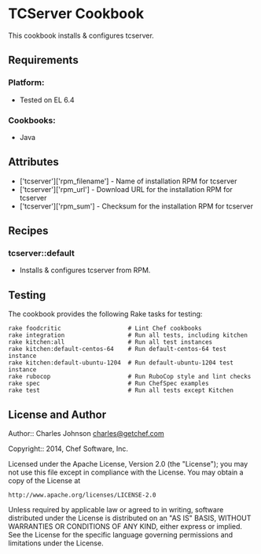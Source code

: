 TCServer Cookbook
=================

This cookbook installs & configures tcserver.

Requirements
------------

### Platform:

* Tested on EL 6.4

### Cookbooks:

* Java 

Attributes
----------

* ['tcserver']['rpm_filename'] - Name of installation RPM for tcserver
* ['tcserver']['rpm_url'] - Download URL for the installation RPM for tcserver
* ['tcserver']['rpm_sum'] - Checksum for the installation RPM for tcserver

Recipes
-------

### tcserver::default

* Installs & configures tcserver from RPM.

Testing
-------

The cookbook provides the following Rake tasks for testing:

    rake foodcritic                   # Lint Chef cookbooks
    rake integration                  # Run all tests, including kitchen
    rake kitchen:all                  # Run all test instances
    rake kitchen:default-centos-64    # Run default-centos-64 test instance
    rake kitchen:default-ubuntu-1204  # Run default-ubuntu-1204 test instance
    rake rubocop                      # Run RuboCop style and lint checks
    rake spec                         # Run ChefSpec examples
    rake test                         # Run all tests except Kitchen

License and Author
------------------

Author:: Charles Johnson <charles@getchef.com>

Copyright:: 2014, Chef Software, Inc.

Licensed under the Apache License, Version 2.0 (the "License");
you may not use this file except in compliance with the License.
You may obtain a copy of the License at

    http://www.apache.org/licenses/LICENSE-2.0

Unless required by applicable law or agreed to in writing, software
distributed under the License is distributed on an "AS IS" BASIS,
WITHOUT WARRANTIES OR CONDITIONS OF ANY KIND, either express or implied.
See the License for the specific language governing permissions and
limitations under the License.

